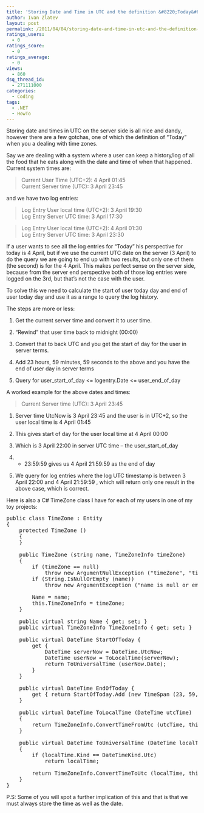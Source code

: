 ```yaml
---
title: 'Storing Date and Time in UTC and the definition &#8220;Today&#8221;'
author: Ivan Zlatev
layout: post
permalink: /2011/04/04/storing-date-and-time-in-utc-and-the-definition-today/
ratings_users:
  - 0
ratings_score:
  - 0
ratings_average:
  - 0
views:
  - 860
dsq_thread_id:
  - 271111000
categories:
  - Coding
tags:
  - .NET
  - HowTo
---
```

Storing date and times in UTC on the server side is all nice and dandy, however there are a few gotchas, one of which the definition of &#8220;Today&#8221; when you a dealing with time zones.

Say we are dealing with a system where a user can keep a history/log of all the food that he eats along with the date and time of when that happened. Current system times are:

> Current User Time (UTC+2): 4 April 01:45  
> Current Server time (UTC): 3 April 23:45

and we have two log entries:

> Log Entry User local time (UTC+2): 3 April 19:30  
> Log Entry Server UTC time: 3 April 17:30

> Log Entry User local time (UTC+2): 4 April 01:30  
> Log Entry Server UTC time: 3 April 23:30

If a user wants to see all the log entries for &#8220;Today&#8221; his perspective for today is 4 April, but if we use the current UTC date on the server (3 April) to do the query we are going to end up with two results, but only one of them (the second) is for the 4 April. This makes perfect sense on the server side, because from the server end perspective both of those log entries were logged on the 3rd, but that&#8217;s not the case with the user.

To solve this we need to calculate the start of user today day and end of user today day and use it as a range to query the log history.

The steps are more or less:

1. Get the current server time and convert it to user time.

2. &#8220;Rewind&#8221; that user time back to midnight (00:00)

3. Convert that to back UTC and you get the start of day for the user in server terms.

4. Add 23 hours, 59 minutes, 59 seconds to the above and you have the end of user day in server terms

5. Query for user\_start\_of\_day <= logentry.Date <= user\_end\_of\_day

A worked example for the above dates and times:

> Current Server time (UTC): 3 April 23:45

1. Server time UtcNow is 3 April 23:45 and the user is in UTC+2, so the user local time is 4 April 01:45

2. This gives start of day for the user local time at 4 April 00:00

3. Which is 3 April 22:00 in server UTC time &#8211; the user\_start\_of_day

4. + 23:59:59 gives us 4 April 21:59:59 as the end of day

5. We query for log entries where the log UTC timestamp is between 3 April 22:00 and 4 April 21:59:59 , which will return only one result in the above case, which is correct.

Here is also a C# TimeZone class I have for each of my users in one of my toy projects:

<pre class="brush: csharp; title: ; notranslate" title="">public class TimeZone : Entity
{
    protected TimeZone ()
    {
    }

    public TimeZone (string name, TimeZoneInfo timeZone)
    {
        if (timeZone == null)
            throw new ArgumentNullException ("timeZone", "timeZone is null.");
        if (String.IsNullOrEmpty (name))
            throw new ArgumentException ("name is null or empty.", "name");

        Name = name;
        this.TimeZoneInfo = timeZone;
    }

    public virtual string Name { get; set; }
    public virtual TimeZoneInfo TimeZoneInfo { get; set; }

    public virtual DateTime StartOfToday {
        get {
            DateTime serverNow = DateTime.UtcNow;
            DateTime userNow = ToLocalTime(serverNow);
            return ToUniversalTime (userNow.Date);
        }
    }

    public virtual DateTime EndOfToday {
        get { return StartOfToday.Add (new TimeSpan (23, 59, 59)); }
    }

    public virtual DateTime ToLocalTime (DateTime utcTime)
    {
        return TimeZoneInfo.ConvertTimeFromUtc (utcTime, this.TimeZoneInfo);
    }

    public virtual DateTime ToUniversalTime (DateTime localTime)
    {
        if (localTime.Kind == DateTimeKind.Utc)
            return localTime;

        return TimeZoneInfo.ConvertTimeToUtc (localTime, this.TimeZoneInfo);
    }
}</pre>

P.S: Some of you will spot a further implication of this and that is that we must always store the time as well as the date.